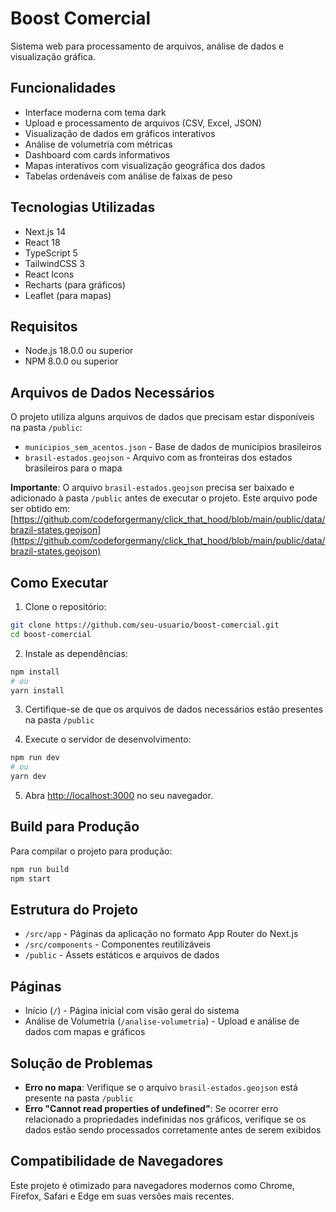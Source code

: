 # Boost Comercial

Sistema web para processamento de arquivos, análise de dados e visualização gráfica.

## Funcionalidades

- Interface moderna com tema dark
- Upload e processamento de arquivos (CSV, Excel, JSON)
- Visualização de dados em gráficos interativos
- Análise de volumetria com métricas
- Dashboard com cards informativos
- Mapas interativos com visualização geográfica dos dados
- Tabelas ordenáveis com análise de faixas de peso

## Tecnologias Utilizadas

- Next.js 14
- React 18
- TypeScript 5
- TailwindCSS 3
- React Icons
- Recharts (para gráficos)
- Leaflet (para mapas)

## Requisitos

- Node.js 18.0.0 ou superior
- NPM 8.0.0 ou superior

## Arquivos de Dados Necessários

O projeto utiliza alguns arquivos de dados que precisam estar disponíveis na pasta `/public`:

- `municipios_sem_acentos.json` - Base de dados de municípios brasileiros
- `brasil-estados.geojson` - Arquivo com as fronteiras dos estados brasileiros para o mapa

**Importante**: O arquivo `brasil-estados.geojson` precisa ser baixado e adicionado à pasta `/public` antes de executar o projeto. Este arquivo pode ser obtido em:
[https://github.com/codeforgermany/click_that_hood/blob/main/public/data/brazil-states.geojson](https://github.com/codeforgermany/click_that_hood/blob/main/public/data/brazil-states.geojson)

## Como Executar

1. Clone o repositório:

```bash
git clone https://github.com/seu-usuario/boost-comercial.git
cd boost-comercial
```

2. Instale as dependências:

```bash
npm install
# ou
yarn install
```

3. Certifique-se de que os arquivos de dados necessários estão presentes na pasta `/public`

4. Execute o servidor de desenvolvimento:

```bash
npm run dev
# ou
yarn dev
```

5. Abra [http://localhost:3000](http://localhost:3000) no seu navegador.

## Build para Produção

Para compilar o projeto para produção:

```bash
npm run build
npm start
```

## Estrutura do Projeto

- `/src/app` - Páginas da aplicação no formato App Router do Next.js
- `/src/components` - Componentes reutilizáveis
- `/public` - Assets estáticos e arquivos de dados

## Páginas

- Início (`/`) - Página inicial com visão geral do sistema
- Análise de Volumetria (`/analise-volumetria`) - Upload e análise de dados com mapas e gráficos

## Solução de Problemas

- **Erro no mapa**: Verifique se o arquivo `brasil-estados.geojson` está presente na pasta `/public`
- **Erro "Cannot read properties of undefined"**: Se ocorrer erro relacionado a propriedades indefinidas nos gráficos, verifique se os dados estão sendo processados corretamente antes de serem exibidos

## Compatibilidade de Navegadores

Este projeto é otimizado para navegadores modernos como Chrome, Firefox, Safari e Edge em suas versões mais recentes. 